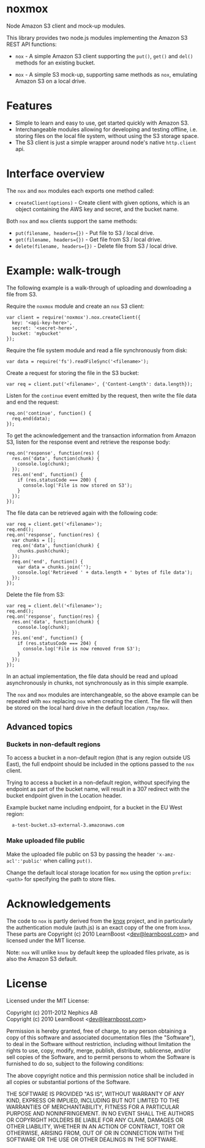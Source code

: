 # noxmox

Node Amazon S3 client and mock-up modules.

This library provides two node.js modules implementing the Amazon S3 REST API functions:

* `nox` - A simple Amazon S3 client supporting the `put()`, `get()` and `del()` methods for an existing bucket.

* `mox` - A simple S3 mock-up, supporting same methods as `nox`, emulating Amazon S3 on a local drive.

# Features

* Simple to learn and easy to use, get started quickly with Amazon S3.
* Interchangeable modules allowing for developing and testing offline, i.e. storing
  files on the local file system, without using the S3 storage space.
* The S3 client is just a simple wrapper around node's native `http.client` api.

# Interface overview

The `nox` and `mox` modules each exports one method called:

* `createClient(options)` - Create client with given options, which is an object containing the AWS key and secret, and the bucket name.

Both `nox` and `mox` clients support the same methods:

* `put(filename, headers={})` - Put file to S3 / local drive.
* `get(filename, headers={})` - Get file from S3 / local drive.
* `delete(filename, headers={})` - Delete file from S3 / local drive.

# Example: walk-trough

The following example is a walk-through of uploading and downloading a file from S3.

Require the `noxmox` module and create an `nox` S3 client:

    var client = require('noxmox').nox.createClient({
      key: '<api-key-here>',
      secret: '<secret-here>',
      bucket: 'mybucket'
    });

Require the file system module and read a file synchronously from disk:

    var data = require('fs').readFileSync('<filename>');
    
Create a request for storing the file in the S3 bucket:

    var req = client.put('<filename>', {'Content-Length': data.length});
    
Listen for the `continue` event emitted by the request, then write the file
data and end the request:

    req.on('continue', function() {
      req.end(data);
    });

To get the acknowledgement and the transaction information from Amazon S3,
listen for the response event and retrieve the response body:

    req.on('response', function(res) {
      res.on('data', function(chunk) {
        console.log(chunk);
      });
      res.on('end', function() {
        if (res.statusCode === 200) {
          console.log('File is now stored on S3');
        }
      });
    });

The file data can be retrieved again with the following code:

    var req = client.get('<filename>');
    req.end();
    req.on('response', function(res) {
      var chunks = [];
      req.on('data', function(chunk) {
        chunks.push(chunk);
      });
      req.on('end', function() {
        var data = chunks.join('');
        console.log('Retrieved ' + data.length + ' bytes of file data');
      });
    });

Delete the file from S3:

    var req = client.del('<filename>');
    req.end();
    req.on('response', function(res) {
      res.on('data', function(chunk) {
        console.log(chunk);
      });
      res.on('end', function() {
        if (res.statusCode === 204) {
          console.log('File is now removed from S3');
        }
      });
    });
   
In an actual implementation, the file data should be read and upload asynchronously in chunks, not
synchronously as in this simple example.

The `nox` and `mox` modules are interchangeable, so the above example
can be repeated with `mox` replacing `nox` when creating the client. The file
will then be stored on the local hard drive in the default location `/tmp/mox`.

## Advanced topics


### Buckets in non-default regions

To access a bucket in a non-default region (that is any region outside US East), the full endpoint should be included in the options passed to the `nox` client. 

Trying to access a bucket in a non-default region, without specifying the endpoint as part of the bucket name, will result in a 307 redirect with the bucket endpoint given in the Location header.

Example bucket name including endpoint, for a bucket in the EU West region:

      a-test-bucket.s3-external-3.amazonaws.com


### Make uploaded file public
Make the uploaded file public on S3 by passing the header `'x-amz-acl':'public'` when calling `put()`.

Change the default local storage location for `mox` using the option `prefix:<path>` for specifying the path to store files.

# Acknowledgements

The code to `nox` is partly derived from the [knox](https://github.com/LearnBoost/knox) project, and
in particularly the authentication module (auth.js) is an exact copy of the one from `knox`. These parts
are Copyright (c) 2010 LearnBoost &lt;dev@learnboost.com&gt; and licensed under the MIT license.

Note: `nox` will unlike `knox` by default keep the uploaded files private, as is also the Amazon S3 default.

# License

Licensed under the MIT License:

Copyright (c) 2011-2012 Nephics AB  
Copyright (c) 2010 LearnBoost &lt;dev@learnboost.com&gt;

Permission is hereby granted, free of charge, to any person obtaining a copy of this software and associated documentation files (the "Software"), to deal in the Software without restriction, including without limitation the rights to use, copy, modify, merge, publish, distribute, sublicense, and/or sell copies of the Software, and to permit persons to whom the Software is furnished to do so, subject to the following conditions:

The above copyright notice and this permission notice shall be included in all copies or substantial portions of the Software.

THE SOFTWARE IS PROVIDED "AS IS", WITHOUT WARRANTY OF ANY KIND, EXPRESS OR IMPLIED, INCLUDING BUT NOT LIMITED TO THE WARRANTIES OF MERCHANTABILITY, FITNESS FOR A PARTICULAR PURPOSE AND NONINFRINGEMENT. IN NO EVENT SHALL THE AUTHORS OR COPYRIGHT HOLDERS BE LIABLE FOR ANY CLAIM, DAMAGES OR OTHER LIABILITY, WHETHER IN AN ACTION OF CONTRACT, TORT OR OTHERWISE, ARISING FROM, OUT OF OR IN CONNECTION WITH THE SOFTWARE OR THE USE OR OTHER DEALINGS IN THE SOFTWARE.


